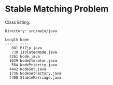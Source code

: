 # Stable Matching Problem

Class listing:

    Directory: src/main/java

    Length Name
    ------ ----
       881 BiZip.java
       730 IsolatedNode.java
      3261 Node.java
      1629 NodeIterator.java
       564 NodePriority.java
      4442 NodeSet.java
      1736 NodeSetFactory.java
      4408 StableMarriage.java
